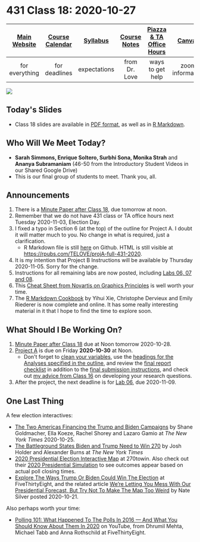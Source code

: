 # 431 Class 18: 2020-10-27

[Main Website](https://thomaselove.github.io/431/) | [Course Calendar](https://thomaselove.github.io/431/calendar.html) | [Syllabus](https://thomaselove.github.io/431-2020-syllabus/) | [Course Notes](https://thomaselove.github.io/431-notes/) | [Piazza & TA Office Hours](https://thomaselove.github.io/431/contact.html) | [Canvas](https://canvas.case.edu) | [Data and Code](https://thomaselove.github.io/431/data_index.html)
:-----------: | :--------------: | :----------: | :---------: | :-------------: | :-----------: | :------------:
for everything | for deadlines | expectations | from Dr. Love | ways to get help | zoom information | for downloads

![](https://github.com/THOMASELOVE/431-2020/blob/master/classes/class18/images/gelfand.png)

## Today's Slides

- Class 18 slides are available in [PDF format](https://github.com/THOMASELOVE/431-2020/blob/master/classes/class18/431_class-18-slides_2020.pdf), as well as in [R Markdown](https://github.com/THOMASELOVE/431-2020/blob/master/classes/class18/431_class-18-slides_2020.Rmd).

## Who Will We Meet Today?

- **Sarah Simmons, Enrique Soltero, Surbhi Sona, Monika Strah** and **Ananya Subramaniam** (46-50 from the Introductory Student Videos in our Shared Google Drive)
- This is our final group of students to meet. Thank you, all.

## Announcements

1. There is a [Minute Paper after Class 18](https://github.com/THOMASELOVE/431-2020/blob/master/minutepapers), due tomorrow at noon.
2. Remember that we do not have 431 class or TA office hours next Tuesday 2020-11-03, Election Day.
3. I fixed a typo in Section 6 (at the top) of the outline for Project A. I doubt it will matter much to you. No change in what is required, just a clarification. 
    - R Markdown file is still [here](https://github.com/THOMASELOVE/431-2020/blob/master/projects/projectA/example_projectA_proposal/full-projectA-love.Rmd) on Github. HTML is still visible at https://rpubs.com/TELOVE/projA-full-431-2020.
4. It is my intention that Project B Instructions will be available by Thursday 2020-11-05. Sorry for the change.
5. Instructions for all remaining labs are now posted, including [Labs 06, 07 and 08](https://github.com/THOMASELOVE/431-2020/tree/master/labs).
6. This [Cheat Sheet from Novartis on Graphics Principles](https://github.com/GraphicsPrinciples/CheatSheet/blob/master/NVSCheatSheet.pdf) is well worth your time.
7. The [R Markdown Cookbook](https://bookdown.org/yihui/rmarkdown-cookbook/) by Yihui Xie, Christophe Dervieux and Emily Riederer is now complete and online. It has some really interesting material in it that I hope to find the time to explore soon.

## What Should I Be Working On?

1. [Minute Paper after Class 18](https://github.com/THOMASELOVE/431-2020/blob/master/minutepapers) due at Noon tomorrow 2020-10-28.
2. [Project A](https://thomaselove.github.io/431-2020-projectA/) is due on Friday **2020-10-30** at Noon.
    - Don't forget to [clean your variables](https://thomaselove.github.io/431-2020-projectA/prop_summary.html), use the [headings for the Analyses specified in the outline](https://thomaselove.github.io/431-2020-projectA/examples.html), and review the [final report checklist](https://thomaselove.github.io/431-2020-projectA/check_final.html) in addition to the [final submission instructions](https://thomaselove.github.io/431-2020-projectA/final.html), and check out [my advice from Class 16](https://github.com/THOMASELOVE/431-2020/blob/master/classes/class16/README.md#advice-on-developing-a-research-question) on developing your research questions.
3. After the project, the next deadline is for [Lab 06](https://github.com/THOMASELOVE/431-2020/blob/master/labs/lab06/lab06.md), due 2020-11-09.

## One Last Thing

A few election interactives:

- [The Two Americas Financing the Trump and Biden Campaigns](https://www.nytimes.com/interactive/2020/10/25/us/politics/trump-biden-campaign-donations.html) by Shane Goldmacher, Ella Koeze, Rachel Shorey and Lazaro Gamio at *The New York Times* 2020-10-25.
- [The Battleground States Biden and Trump Need to Win 270](https://www.nytimes.com/interactive/2020/us/elections/election-states-biden-trump.html) by Josh Holder and Alexander Burns at *The New York Times*
- [2020 Presidential Election Interactive Map](https://www.270towin.com/) at 270towin. Also check out their [2020 Presidential Simulation](https://www.270towin.com/2020-simulation/) to see outcomes appear based on actual poll closing times.
- [Explore The Ways Trump Or Biden Could Win The Election](https://projects.fivethirtyeight.com/trump-biden-election-map/) at FiveThirtyEight, and the related article [We’re Letting You Mess With Our Presidential Forecast, But Try Not To Make The Map Too Weird](https://fivethirtyeight.com/features/were-letting-you-mess-with-our-presidential-forecast-but-try-not-to-make-the-map-too-weird) by Nate Silver posted 2020-10-21.
    
Also perhaps worth your time:
- [Polling 101: What Happened To The Polls In 2016 — And What You Should Know About Them In 2020](https://fivethirtyeight.com/videos/polling-101-what-happened-to-the-polls-in-2016-and-what-you-should-know-about-them-in-2020/) on YouTube, from Dhrumil Mehta, Michael Tabb and Anna Rothschild at FiveThirtyEight.
